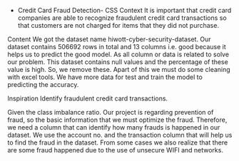 - Credit Card Fraud Detection- CSS
Context
It is important that credit card companies are able to recognize fraudulent credit card transactions so that customers are not charged for items that they did not purchase.

Content
We got the dataset name hiwott-cyber-security-dataset. Our dataset contains 506692 rows in total and 13 columns i.e. good because it helps us to predict the good model. As all column or data is related to solve our problem. This dataset contains null values and the percentage of these value is high. So, we remove these. Apart of this we must do some cleaning with excel tools. We have more data for test and train the model to predicting the accuracy.

Inspiration
Identify fraudulent credit card transactions.

Given the class imbalance ratio. Our project is regarding prevention of fraud, so the basic information that we must optimize the fraud. Therefore, we need a column that can identify how many frauds is happened in our dataset. We use the account no. and the transaction column that will help us to find the fraud in the dataset. From some cases we also realize that there are some fraud happened due to the use of unsecure WIFI and networks.
